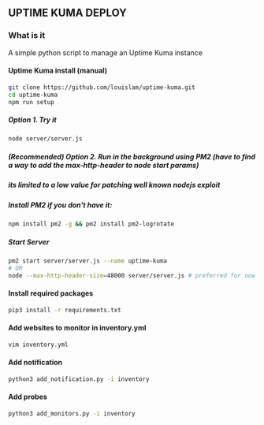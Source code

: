 ## UPTIME KUMA DEPLOY

### What is it

A simple python script to manage an Uptime Kuma instance

#### Uptime Kuma install (manual)
```bash
git clone https://github.com/louislam/uptime-kuma.git
cd uptime-kuma
npm run setup
```

##### Option 1. Try it
```bash
node server/server.js
```

##### (Recommended) Option 2. Run in the background using PM2 (have to find a way to add the max-http-header to node start params)
##### its limited to a low value for patching well known nodejs exploit
##### Install PM2 if you don't have it:
```bash
npm install pm2 -g && pm2 install pm2-logrotate
```

##### Start Server
```bash
pm2 start server/server.js --name uptime-kuma
# OR
node --max-http-header-size=48000 server/server.js # preferred for now
```
#### Install required packages
```bash
pip3 install -r requirements.txt
```
#### Add websites to monitor in inventory.yml
```bash
vim inventory.yml
```
#### Add notification
```bash
python3 add_notification.py -i inventory
```
#### Add probes
```bash
python3 add_monitors.py -i inventory
```
